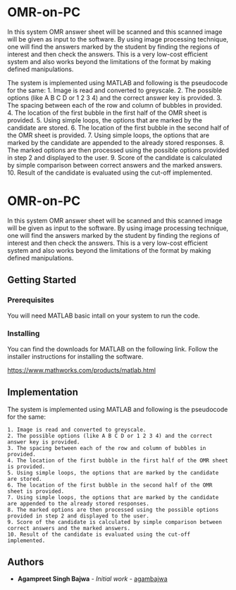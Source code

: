 # OMR-on-PC
In this system OMR answer sheet will be scanned and this scanned image will be given as input to the software. By using image processing technique, one will find the answers marked by the student by finding the regions of interest and then check the answers. This is a very low-cost efficient system and also works beyond the limitations of the format by making defined manipulations.

The system is implemented using MATLAB and following is the pseudocode for the same: 
    1. Image is read and converted to greyscale.
    2. The possible options (like A B C D or 1 2 3 4) and the correct answer key is provided.
    3. The spacing between each of the row and column of bubbles in provided.
    4. The location of the first bubble in the first half of the OMR sheet is provided.
    5. Using simple loops, the options that are marked by the candidate are stored.
    6. The location of the first bubble in the second half of the OMR sheet is provided.
    7. Using simple loops, the options that are marked by the candidate are appended to the already stored responses.
    8. The marked options are then processed using the possible options provided in step 2 and displayed to the user.
    9. Score of the candidate is calculated by simple comparison between correct answers and the marked answers.
    10. Result of the candidate is evaluated using the cut-off implemented. 

# OMR-on-PC

In this system OMR answer sheet will be scanned and this scanned image will be given as input to the software. By using image processing technique, one will find the answers marked by the student by finding the regions of interest and then check the answers. This is a very low-cost efficient system and also works beyond the limitations of the format by making defined manipulations.

## Getting Started

### Prerequisites
You will need MATLAB basic intall on your system to run the code.

### Installing
You can find the downloads for MATLAB on the following link. Follow the installer instructions for installing the software.

https://www.mathworks.com/products/matlab.html

## Implementation
The system is implemented using MATLAB and following is the pseudocode for the same: 

    1. Image is read and converted to greyscale.
    2. The possible options (like A B C D or 1 2 3 4) and the correct answer key is provided.
    3. The spacing between each of the row and column of bubbles in provided.
    4. The location of the first bubble in the first half of the OMR sheet is provided.
    5. Using simple loops, the options that are marked by the candidate are stored.
    6. The location of the first bubble in the second half of the OMR sheet is provided.
    7. Using simple loops, the options that are marked by the candidate are appended to the already stored responses.
    8. The marked options are then processed using the possible options provided in step 2 and displayed to the user.
    9. Score of the candidate is calculated by simple comparison between correct answers and the marked answers.
    10. Result of the candidate is evaluated using the cut-off implemented. 

## Authors

* **Agampreet Singh Bajwa** - *Initial work* - [agambajwa](https://github.com/agambajwa)
